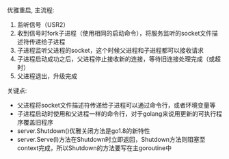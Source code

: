 优雅重启, 主流程:
1. 监听信号（USR2）
2. 收到信号时fork子进程（使用相同的启动命令），将服务监听的socket文件描述符传递给子进程
3. 子进程监听父进程的socket，这个时候父进程和子进程都可以接收请求
4. 子进程启动成功之后，父进程停止接收新的连接，等待旧连接处理完成（或超时）
5. 父进程退出，升级完成


关键点:
* 父进程将socket文件描述符传递给子进程可以通过命令行，或者环境变量等
* 子进程启动时使用和父进程一样的命令行，对于golang来说用更新的可执行程序覆盖旧程序
* server.Shutdown()优雅关闭方法是go1.8的新特性
* server.Serve(l)方法在Shutdown时立即返回，Shutdown方法则阻塞至context完成，所以Shutdown的方法要写在主goroutine中
